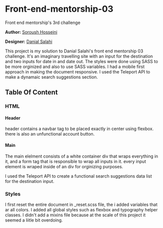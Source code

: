 # Front-end-mentorship-03

Front end mentorship's 3rd challenge

**Author:** [Soroush Hosseini](https://github.com/swrshho)

**Designer:** [Danial Salahi](https://github.com/dansalahi)

This project is my solution to Danial Salahi's front end mentorship 03 challenge.
It's an imaginary travelling site with an input for the destination and two inputs for date in and date out.
The styles were done using SASS to be more orginized and also to use SASS variables.
I had a mobile first approach in making the document responsive.
I used the Teleport API to make a dynamaic search suggestions section.

## Table Of Content

### HTML

#### Header

header contains a navbar tag to be placed exactly in center using flexbox.
there is also an unfunctional account button.

#### Main

The main elelment consists of a white container div that wraps everything in it, and a form tag that is responsible to wrap all inputs in it.
every input element is wraped inside of an div for orginizing purposes.

I used the Teleport API to create a functional search suggestions data list for the destination input.

### Styles

I first reset the entire document in \_reset.scss file,
the i added variables that ar all colors.
I added all global styles such as flexbox and typography helper classes.
I didn't add a mixins file because at the scale of this project it seemed a liitle bit overdoing.
